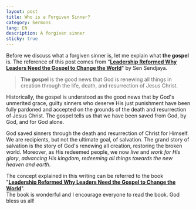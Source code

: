 ```yaml
---
layout: post
title: Who is a Forgiven Sinner?
category: Sermons
lang: EN
description: A forgiven sinner
sticky: true
---
```

Before we discuss what a forgiven sinner is, let me explain what **the gospel** is. The reference of this post comes from "[**Leadership Reformed Why Leaders Need the Gospel to Change the World**](https://www.amazon.com/Leadership-Reformed-Sen-Sendjaya/dp/0367857510/ref=sr_1_1?crid=1SG1NN6NBYDP2&dchild=1&keywords=leadership+reformed+why+leaders+need+the+gospel+to+change+the+world&qid=1594708594&s=books&sprefix=leadership+reform%2Caps%2C378&sr=1-1)" by Sen Sendjaya. 

> **The gospel** is the good news that God is renewing all things in creation through the life, death, and resurrection of Jesus Christ.

Historically, the gospel is understood as the good news that by God's unmerited grace, guilty sinners who deserve His just punishment have been fully pardoned and accepted on the grounds of the death and resurrection of Jesus Christ. The gospel tells us that we have been saved from God, by God, and for God alone.

God saved sinners through the death and resurrection of Christ for Himself. We are recipients, but not the ultimate goal, of salvation. The grand story of salvation is the story of God's renewing all creation, restoring the broken world. Moreover, as His redeemed people, we now _live_ and _work for His glory_, _advancing His kingdom_, _redeeming all things towards the new heaven and earth_.       
     
The concept explained in this writing can be referred to the book "[**Leadership Reformed Why Leaders Need the Gospel to Change the World**](https://www.amazon.com/Leadership-Reformed-Sen-Sendjaya/dp/0367857510/ref=sr_1_1?crid=1SG1NN6NBYDP2&dchild=1&keywords=leadership+reformed+why+leaders+need+the+gospel+to+change+the+world&qid=1594708594&s=books&sprefix=leadership+reform%2Caps%2C378&sr=1-1)".     
The book is wonderful and I encourage everyone to read the book. God bless us all!

